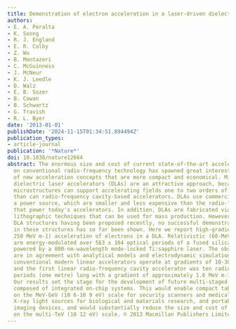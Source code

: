 ```yaml
---
title: Demonstration of electron acceleration in a laser-driven dielectric microstructure
authors:
- E. A. Peralta
- K. Soong
- R. J. England
- E. R. Colby
- Z. Wu
- B. Montazeri
- C. McGuinness
- J. McNeur
- K. J. Leedle
- D. Walz
- E. B. Sozer
- B. Cowan
- B. Schwartz
- G. Travish
- R. L. Byer
date: '2013-01-01'
publishDate: '2024-11-15T01:34:51.894494Z'
publication_types:
- article-journal
publication: '*Nature*'
doi: 10.1038/nature12664
abstract: The enormous size and cost of current state-of-the-art accelerators based
  on conventional radio-frequency technology has spawned great interest in the development
  of new acceleration concepts that are more compact and economical. Micro-fabricated
  dielectric laser accelerators (DLAs) are an attractive approach, because such dielectric
  microstructures can support accelerating fields one to two orders of magnitude higher
  than can radio-frequency cavity-based accelerators. DLAs use commercial lasers as
  a power source, which are smaller and less expensive than the radio-frequency klystrons
  that power today's accelerators. In addition, DLAs are fabricated via low-cost,
  lithographic techniques that can be used for mass production. However, despite several
  DLA structures having been proposed recently, no successful demonstration of acceleration
  in these structures has so far been shown. Here we report high-gradient (beyond
  250 MeV m-1) acceleration of electrons in a DLA. Relativistic (60-MeV) electrons
  are energy-modulated over 563 ± 104 optical periods of a fused silica grating structure,
  powered by a 800-nm-wavelength mode-locked Ti:sapphire laser. The observed results
  are in agreement with analytical models and electrodynamic simulations. By comparison,
  conventional modern linear accelerators operate at gradients of 10-30 MeV m -1,
  and the first linear radio-frequency cavity accelerator was ten radio-frequency
  periods (one metre) long with a gradient of approximately 1.6 MeV m-1 (ref. 5).
  Our results set the stage for the development of future multi-staged DLA devices
  composed of integrated on-chip systems. This would enable compact table-top accelerators
  on the MeV-GeV (10 6-10 9 eV) scale for security scanners and medical therapy, university-scale
  X-ray light sources for biological and materials research, and portable medical
  imaging devices, and would substantially reduce the size and cost of a future collider
  on the multi-TeV (10 12 eV) scale. © 2013 Macmillan Publishers Limited.
---
```

